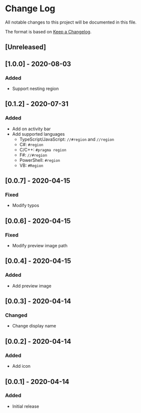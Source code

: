 # Change Log

All notable changes to this project will be documented in this file.

The format is based on [Keep a Changelog](https://keepachangelog.com/en/1.0.0/).

## [Unreleased]

## [1.0.0] - 2020-08-03
### Added
 - Support nesting region

## [0.1.2] - 2020-07-31
### Added
 - Add on activity bar
 - Add supported languages
	- TypeScript/JavaScript: `//#region` and `//region`
	- C#: `#region`
	- C/C++: `#pragma region`
	- F#: `//#region`
	- PowerShell: `#region`
	- VB: `#Region`

## [0.0.7] - 2020-04-15
### Fixed
 - Modify typos

## [0.0.6] - 2020-04-15
### Fixed
 - Modify preview image path

## [0.0.4] - 2020-04-15
### Added
 - Add preview image

## [0.0.3] - 2020-04-14
### Changed
 - Change display name

## [0.0.2] - 2020-04-14
### Added
 - Add icon

## [0.0.1] - 2020-04-14
### Added
 - Initial release
